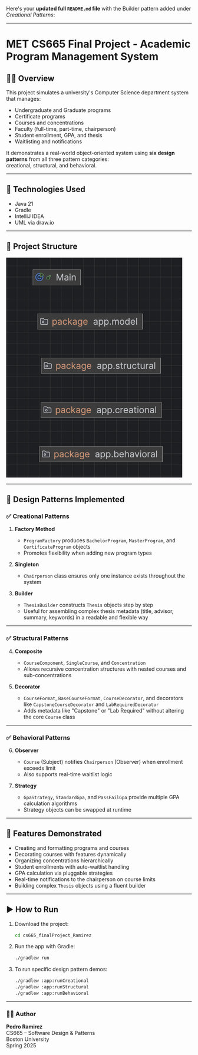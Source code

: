 Here's your **updated full `README.md` file** with the Builder pattern added under *Creational Patterns*:

---

# MET CS665 Final Project - Academic Program Management System

## 👨‍🎓 Overview

This project simulates a university's Computer Science department system that manages:

- Undergraduate and Graduate programs
- Certificate programs
- Courses and concentrations
- Faculty (full-time, part-time, chairperson)
- Student enrollment, GPA, and thesis
- Waitlisting and notifications

It demonstrates a real-world object-oriented system using **six design patterns** from all three pattern categories:  
creational, structural, and behavioral.

---

## 🧰 Technologies Used

- Java 21
- Gradle
- IntelliJ IDEA
- UML via draw.io

---

## 🧱 Project Structure

![project.png](./assets/project.png)

---

## 🧠 Design Patterns Implemented

### ✅ **Creational Patterns**

1. **Factory Method**
    - `ProgramFactory` produces `BachelorProgram`, `MasterProgram`, and `CertificateProgram` objects
    - Promotes flexibility when adding new program types

2. **Singleton**
    - `Chairperson` class ensures only one instance exists throughout the system

3. **Builder**
    - `ThesisBuilder` constructs `Thesis` objects step by step
    - Useful for assembling complex thesis metadata (title, advisor, summary, keywords) in a readable and flexible way

---

### ✅ **Structural Patterns**

4. **Composite**
    - `CourseComponent`, `SingleCourse`, and `Concentration`
    - Allows recursive concentration structures with nested courses and sub-concentrations

5. **Decorator**
    - `CourseFormat`, `BaseCourseFormat`, `CourseDecorator`, and decorators like `CapstoneCourseDecorator` and
      `LabRequiredDecorator`
    - Adds metadata like "Capstone" or "Lab Required" without altering the core `Course` class

---

### ✅ **Behavioral Patterns**

6. **Observer**
    - `Course` (Subject) notifies `Chairperson` (Observer) when enrollment exceeds limit
    - Also supports real-time waitlist logic

7. **Strategy**
    - `GpaStrategy`, `StandardGpa`, and `PassFailGpa` provide multiple GPA calculation algorithms
    - Strategy objects can be swapped at runtime

---

## 🧪 Features Demonstrated

- Creating and formatting programs and courses
- Decorating courses with features dynamically
- Organizing concentrations hierarchically
- Student enrollments with auto-waitlist handling
- GPA calculation via pluggable strategies
- Real-time notifications to the chairperson on course limits
- Building complex `Thesis` objects using a fluent builder

---

## ▶️ How to Run

1. Download the project:
   ```bash
   cd cs665_finalProject_Ramirez
   ```

2. Run the app with Gradle:
   ```bash
   ./gradlew run
   ```

3. To run specific design pattern demos:
   ```bash
   ./gradlew :app:runCreational
   ./gradlew :app:runStructural
   ./gradlew :app:runBehavioral
   ```

---

### 👨‍💻 Author

**Pedro Ramirez**  
CS665 – Software Design & Patterns  
Boston University  
Spring 2025

